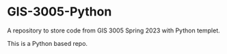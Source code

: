 # GIS-3005-Python
A repository to store code from GIS 3005 Spring 2023 with Python templet. 

This is a Python based repo.
